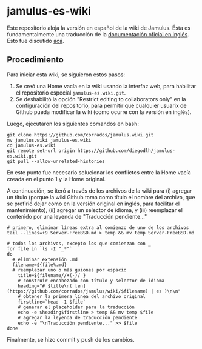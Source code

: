 # jamulus-es-wiki
Este repositorio aloja la versión en español de la wiki de Jamulus. Ésta es fundamentalmente una traducción de la [documentación oficial en inglés](https://github.com/corrados/jamulus/wiki). Esto fue discutido [acá](https://github.com/corrados/jamulus/issues/77#issuecomment-687216471).

## Procedimiento
Para iniciar esta wiki, se siguieron estos pasos:
1. Se creó una Home vacía en la wiki usando la interfaz web, para habilitar el repositorio especial `jamulus-es.wiki.git`.
2. Se deshabilitó la opción "Restrict editing to collaborators only" en la configuración del repositorio, para permitir que cualquier usuarix de Github pueda modificar la wiki (como ocurre con la versión en inglés).

Luego, ejecutaron los siguientes comandos en bash:
```
git clone https://github.com/corrados/jamulus.wiki.git
mv jamulus.wiki jamulus-es.wiki
cd jamulus-es.wiki
git remote set-url origin https://github.com/diegodlh/jamulus-es.wiki.git
git pull --allow-unrelated-histories
```
En este punto fue necesario solucionar los conflictos entre la Home vacía creada en el punto 1 y la Home original.

A continuación, se iteró a través de los archivos de la wiki para (i) agregar un título (porque la wiki Github toma como título el nombre del archivo, que se prefirió dejar como en la versión original en inglés, para facilitar el mantenimiento), (ii) agregar un selector de idioma, y (iii) reemplazar el contenido por una leyenda de "Traducción pendiente..."
```
# primero, eliminar líneas extra al comienzo de uno de los archivos
tail --lines=+9 Server-FreeBSD.md > temp && mv temp Server-FreeBSD.md

# todos los archivos, excepto los que comienzan con _
for file in `ls -I "_*"`
do
  # eliminar extensión .md
  filename=${file%.md}
  # reemplazar uno o más guiones por espacio
	title=${filename//+(-)/ }
	# construir encabezado con título y selector de idioma
	heading="# $title\n( [en](https://github.com/corrados/jamulus/wiki/$filename) | es )\n\n"
	# obtener la primera línea del archivo original
	firstline=`head -1 $file`
	# generar el placeholder para la traducción
	echo -e $heading$firstline > temp && mv temp $file
	# agregar la leyenda de traducción pendiente
	echo -e "\nTraducción pendiente..." >> $file
done
```
Finalmente, se hizo commit y push de los cambios.
